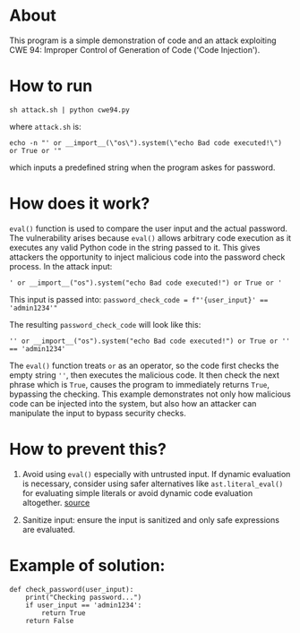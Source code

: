 # About 
This program is a simple demonstration of code and an attack exploiting CWE 94: Improper Control of Generation of Code ('Code Injection').


# How to run
```
sh attack.sh | python cwe94.py
```
where `attack.sh` is:
```
echo -n "' or __import__(\"os\").system(\"echo Bad code executed!\") or True or '"
```
which inputs a predefined string when the program askes for password.

# How does it work?
`eval()` function is used to compare the user input and the actual password. The vulnerability arises because `eval()` allows arbitrary code execution as it executes any valid Python code in the string passed to it. This gives attackers the opportunity to inject malicious code into the password check process. 
In the attack input:
```
' or __import__("os").system("echo Bad code executed!") or True or '
```
This input is passed into:
`password_check_code = f"'{user_input}' == 'admin1234'"`

The resulting `password_check_code` will look like this:
```
'' or __import__("os").system("echo Bad code executed!") or True or '' == 'admin1234' 
```

The `eval()` function treats `or` as an operator, so the code first checks the empty string `''`, then executes the malicious code.
It then check the next phrase which is `True`, causes the program to immediately returns `True`, bypassing the checking.
This example demonstrates not only how malicious code can be injected into the system, but also how an attacker can manipulate the input to bypass security checks.

# How to prevent this?
1. Avoid using `eval()` especially with untrusted input. If dynamic evaluation is necessary, consider using safer alternatives like `ast.literal_eval()` for evaluating simple literals or avoid dynamic code evaluation altogether. [source](https://stackoverflow.com/questions/15197673/using-pythons-eval-vs-ast-literal-eval)

2. Sanitize input: ensure the input is sanitized and only safe expressions are evaluated.

# Example of solution:
```
def check_password(user_input):
    print("Checking password...")
    if user_input == 'admin1234':
        return True
    return False
```
